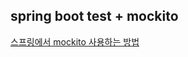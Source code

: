 ## spring boot test + mockito 

[스프링에서 mockito 사용하는 방법](../../mockito/txt/mockito%20+%20spring%20boot%20test.md)